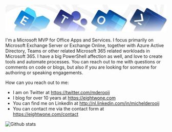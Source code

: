 ![Banner](assets/Metro_v6_Banner_GitHub.jpg)

I'm a Microsoft MVP for Office Apps and Services. I focus primarily on Microsoft Exchange Server or Exchange Online, together with Azure Active Directory, Teams or other related Microsoft 365 related workloads in Microsoft 365. I have a big PowerShell affection as well, and love to create tools and automate processes. You can reach out to me with questions or comments on code or blogs, but also if you are looking for someone for authoring or speaking engagements.

How can you reach out to me:
* I am on Twitter at https://twitter.com/mderooij
* I blog for over 10 years at https://eightwone.com
* You can find me on LinkedIn at http://nl.linkedin.com/in/michelderooij
* You can contact me via the contact form at https://eightwone.com/contact

![Github stats](https://github-readme-stats.vercel.app/api?username=michelderooij&theme=dark&show_icons=true&count_private=true)
